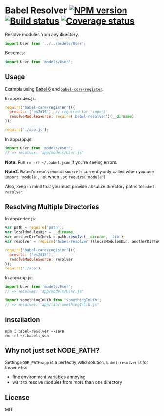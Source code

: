 # Babel Resolver [![NPM version][npm-image]][npm-url] [![Build status][travis-image]][travis-url] [![Coverage status][coveralls-image]][coveralls-url]

Resolve modules from any directory.

```javascript
import User from '../../models/User';
```
Becomes:

```javascript
import User from 'models/User';
```

## Usage

Example using [Babel 6](http://babeljs.io/) and [`babel-core/register`](http://babeljs.io/docs/usage/require/).

In app/index.js:

```javascript
require('babel-core/register')({
  presets: ['es2015'], // required for 'import'
  resolveModuleSource: require('babel-resolver')(__dirname)
});

require('./app.js');
```

In app/app.js:

```javascript
import User from 'models/User';
// => resolves: "app/models/User.js"
```

**Note:** Run `rm -rf ~/.babel.json` if you're seeing errors.

**Note2:** Babel's `resolveModuleSource` is currently only called when you use `import 'module'`, not when use `require('module')`

Also, keep in mind that you must provide absolute directory paths to `babel-resolver`.

## Resolving Multiple Directories

In app/index.js:

```javascript
var path = require('path');
var localModulesDir = __dirname;
var anotherDirToCheck = path.resolve(__dirname, 'lib');
var resolver = require('babel-resolver')(localModulesDir, anotherDirToCheck);

require('babel-core/register')({
  presets: ['es2015'],
  resolveModuleSource: resolver
});
require('./app');
```

In app/app.js:

```javascript
import User from 'models/User';
// => resolves: "app/models/User.js"

import somethingInLib from 'somethingInLib';
// => resolves: "app/lib/somethingInLib.js"
```

## Installation

```
npm i babel-resolver --save
rm -rf ~/.babel.json
```

## Why not just set NODE_PATH?

Setting `NODE_PATH=app` is a perfectly valid solution.  `babel-resolver` is for those who:
- find environment variables annoying
- want to resolve modules from more than one directory

## License

MIT

[npm-image]: https://badge.fury.io/js/babel-resolver.svg
[npm-url]: https://npmjs.org/package/babel-resolver
[travis-image]: https://travis-ci.org/jshanson7/babel-resolver.svg
[travis-url]: https://travis-ci.org/jshanson7/babel-resolver
[coveralls-image]: https://coveralls.io/repos/jshanson7/babel-resolver/badge.svg?branch=master&service=github
[coveralls-url]: https://coveralls.io/github/jshanson7/babel-resolver?branch=master
